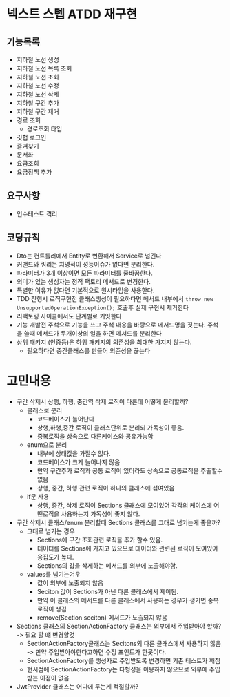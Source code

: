 # 넥스트 스텝 ATDD 재구현

## 기능목록

- 지하철 노선 생성
- 지하철 노선 목록 조회
- 지하철 노선 조회
- 지하철 노선 수정
- 지하철 노선 삭제
- 지하철 구간 추가
- 지하철 구간 제거
- 경로 조회
    - 경로조회 타입
- 깃헙 로그인
- 즐겨찾기
- 문서화
- 요금조회
- 요금정책 추가

## 요구사항

- 인수테스트 격리

## 코딩규칙

- Dto는 컨트롤러에서 Entity로 변환해서 Service로 넘긴다
- 커맨드와 쿼리는 치명적이 성능이슈가 없다면 분리한다.
- 파라미터가 3개 이상이면 모든 파라미터를 줄바꿈한다.
- 의미가 있는 생성자는 정적 팩토리 메서드로 변경한다.
- 특별한 이유가 없다면 기본적으로 원시타입을 사용한다.
- TDD 진행시 로직구현전 클래스생성이 필요하다면 메서드 내부에서 `throw new UnsupportedOperationException();` 호출후 실제 구현시 제거한다
- 리팩토링 사이클에서도 단계별로 커밋한다
- 기능 개발전 주석으로 기능을 쓰고 주석 내용을 바탕으로 메서드명을 짓는다. 주석을 쓸때 메서드가 두개이상의 일을 하면 메서드를 분리한다
- 상위 패키지 (인증등)은 하위 패키지의 의존성을 최대한 가지지 않는다.
    - 필요하다면 중간클래스를 만들어 의존성을 끊는다

# 고민내용

- 구간 삭제시 상행, 하행, 중간역 삭제 로직이 다른데 어떻게 분리할까?
    - 클래스로 분리
        - 코드베이스가 늘어난다
        - 상행,하행,중간 로직이 클래스단위로 분리되 가독성이 좋음.
        - 중복로직을 상속으로 다른케이스와 공유가능함
    - enum으로 분리
        - 내부에 상태값을 가질수 없다.
        - 코드베이스가 크게 늘어나지 않음
        - 만약 구간추가 로직과 공통 로직이 있더라도 상속으로 공통로직을 추출할수 없음
        - 상행, 중간, 하행 관련 로직이 하나의 클래스에 섞여있음
    - if문 사용
        - 상행, 중간, 삭제 로직이 Sections 클래스에 모여있어 각각의 케이스에 어떤로직을 사용하는지 가독성이 좋지 않다.
- 구간 삭제시 클래스/enum 분리할때 Sections 클래스를 그대로 넘기는게 좋을까?
    - 그대로 넘기는 경우
        - Sections에 구간 조회관련 로직을 추가 할수 있음.
        - 데이터를 Sections에 가지고 있으므로 데이터와 관련된 로직이 모여있어 응집도가 높다.
        - Sections의 값을 삭제하는 메서드를 외부에 노출해야함.
    - values를 넘기는겨우
        - 값이 외부에 노출되지 않음
        - Seciton 값이 Sections가 아닌 다른 클래스에서 제어됨.
        - 만약 이 클래스의 메서드를 다른 클래스에서 사용하는 경우가 생기면 중복로직이 생김
        - remove(Section seciton) 메서드가 노출되지 않음
- Sections 클래스의 SectionActionFactory 클래스는 외부에서 주입받아야 할까? -> 필요 할 떄 변경할것
    - SectionActionFactory클래스는 Secitons외 다른 클래스에서 사용하지 않음 -> 만약 주입받아야한다고하면 수정 포인트가 한곳이다.
    - SectionActionFactory를 생성자로 주입받도록 변경하면 기존 테스트가 깨짐
    - 현시점에 SectionActionFactory는 다형성을 이용하지 않으므로 외부에 주입받는 이점이 없음
- JwtProvider 클래스는 어디에 두는게 적절할까?